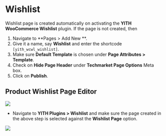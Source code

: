# Wishlist

Wishlist page is created automatically on activating the **YITH WooCommerce Wishlist** plugin. If the page is not created, then

1. Navigate to **Pages > Add New **.
2. Give it a name, say **Wishlist** and enter the shortcode `[yith_wcwl_wishlist]`.
3. Make sure **Default Template** is chosen under **Page Attributes > Template**.
4. Check on **Hide Page Header** under **Techmarket Page Options** Meta box.
5. Click on **Publish**.

## Product Wishlist Page Editor
![](http://transvelo.github.io/docs/techmarket/images/page-wishlist.png)




* Navigate to **YITH Plugins > Wishlist** and make sure the page created in the above step is selected against the **Wishlist Page** option.

![](http://transvelo.github.io/docs/techmarket/images/wishlist-setting.png)

